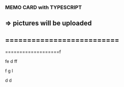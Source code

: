 ### MEMO CARD with TYPESCRIPT
=> pictures will be uploaded
--------------------------
==========================
-
===================f


fe
d
ff

f
g
l

d
d
